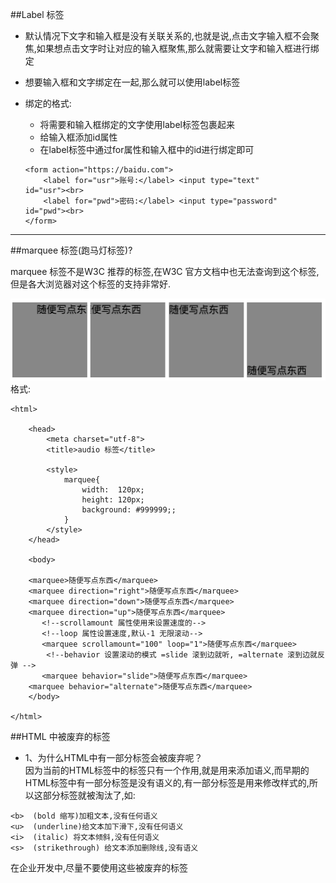 ##Label 标签
- 默认情况下文字和输入框是没有关联关系的,也就是说,点击文字输入框不会聚焦,如果想点击文字时让对应的输入框聚焦,那么就需要让文字和输入框进行绑定
- 想要输入框和文字绑定在一起,那么就可以使用label标签
- 绑定的格式:
    - 将需要和输入框绑定的文字使用label标签包裹起来
    - 给输入框添加id属性
    - 在label标签中通过for属性和输入框中的id进行绑定即可

    ```
    <form action="https://baidu.com">
        <label for="usr">账号:</label> <input type="text"      id="usr"><br>
        <label for="pwd">密码:</label> <input type="password"  id="pwd"><br>
    </form>
    ```
    
---
##marquee 标签(跑马灯标签)?

marquee 标签不是W3C 推荐的标签,在W3C 官方文档中也无法查询到这个标签,但是各大浏览器对这个标签的支持非常好.

![](/assets/Snip20180606_8.png)
格式:
```
<html>

    <head>
        <meta charset="utf-8">
        <title>audio 标签</title>

        <style>
            marquee{
                width:  120px;
                height: 120px;
                background: #999999;;                
            }
        </style>
    </head>

    <body>

    <marquee>随便写点东西</marquee>
    <marquee direction="right">随便写点东西</marquee>
    <marquee direction="down">随便写点东西</marquee>
    <marquee direction="up">随便写点东西</marquee>
       <!--scrollamount 属性使用来设置速度的-->
       <!--loop 属性设置速度,默认-1 无限滚动-->
       <marquee scrollamount="100" loop="1">随便写点东西</marquee>
        <!--behavior 设置滚动的模式 =slide 滚到边就听, =alternate 滚到边就反弹 -->
       <marquee behavior="slide">随便写点东西</marquee>
    <marquee behavior="alternate">随便写点东西</marquee>
    </body>

</html>
```    


##HTML 中被废弃的标签
- 1、为什么HTML中有一部分标签会被废弃呢？<br>因为当前的HTML标签中的标签只有一个作用,就是用来添加语义,而早期的HTML标签中有一部分标签是没有语义的,有一部分标签是用来修改样式的,所以这部分标签就被淘汰了,如:
```<br>、<hr>、<font>、
<b>  (bold 缩写)加粗文本,没有任何语义
<u>  (underline)给文本加下滑下,没有任何语义
<i>  (italic) 将文本倾斜,没有任何语义
<s>  (strikethrough) 给文本添加删除线,没有语义
```
在企业开发中,尽量不要使用这些被废弃的标签
 
